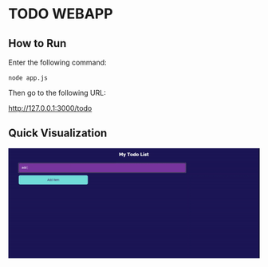 # TODO WEBAPP

## How to Run

Enter the following command:

```
node app.js
```

Then go to the following URL:

http://127.0.0.1:3000/todo

## Quick Visualization

![todo](todo.gif)
